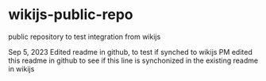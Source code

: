 # wikijs-public-repo
public repository to test integration from wikijs

Sep 5, 2023
Edited readme in github, to test if synched to wikijs
PM edited this readme in github to see if this line is synchonized in the existing readme in wikijs
